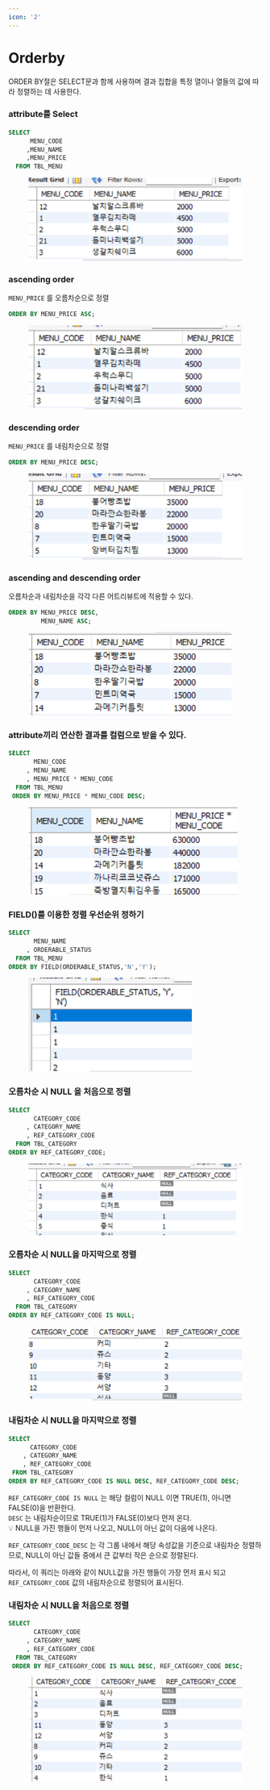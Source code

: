 ```yaml
---
icon: '2'
---
```


# Orderby

ORDER BY절은 SELECT문과 함께 사용하며 결과 집합을 특정 열이나  열들의 값에 따라 정렬하는 데 사용한다.

### attribute를 Select

```sql
SELECT
      MENU_CODE
     ,MENU_NAME
     ,MENU_PRICE
  FROM TBL_MENU
```

<figure><img src="../../.gitbook/assets/image (53).png" alt=""><figcaption></figcaption></figure>

### ascending order

`MENU_PRICE` 를 오름차순으로 정렬

```sql
ORDER BY MENU_PRICE ASC;
```

<figure><img src="../../.gitbook/assets/image (1) (1) (1) (1).png" alt=""><figcaption></figcaption></figure>

### descending order

`MENU_PRICE` 를 내림차순으로 정렬

```sql
ORDER BY MENU_PRICE DESC;
```

<figure><img src="../../.gitbook/assets/image (2) (1) (1) (1).png" alt=""><figcaption></figcaption></figure>

### ascending and descending order

오름차순과 내림차순을 각각 다른 어트리뷰트에 적용할 수 있다.

```sql
ORDER BY MENU_PRICE DESC,
         MENU_NAME ASC;
```

<figure><img src="../../.gitbook/assets/image (3) (1).png" alt=""><figcaption></figcaption></figure>

### attribute끼리 연산한 결과를 컬럼으로 받을 수 있다.

```sql
SELECT
       MENU_CODE
     , MENU_NAME
     , MENU_PRICE * MENU_CODE
  FROM TBL_MENU
 ORDER BY MENU_PRICE * MENU_CODE DESC;
```

<figure><img src="../../.gitbook/assets/image (4) (1).png" alt=""><figcaption></figcaption></figure>

### FIELD()를 이용한 정렬 우선순위 정하기

```sql
SELECT
       MENU_NAME
     , ORDERABLE_STATUS
  FROM TBL_MENU
ORDER BY FIELD(ORDERABLE_STATUS,'N','Y');
```

<figure><img src="../../.gitbook/assets/image (5) (1).png" alt=""><figcaption></figcaption></figure>

### 오름차순 시 NULL 을 처음으로 정렬

```sql
SELECT
       CATEGORY_CODE
     , CATEGORY_NAME
     , REF_CATEGORY_CODE
  FROM TBL_CATEGORY
ORDER BY REF_CATEGORY_CODE;
```

<figure><img src="../../.gitbook/assets/image (6) (1).png" alt=""><figcaption></figcaption></figure>

### 오름차순 시 NULL을 마지막으로 정렬

```sql
SELECT
       CATEGORY_CODE
     , CATEGORY_NAME
     , REF_CATEGORY_CODE
  FROM TBL_CATEGORY
ORDER BY REF_CATEGORY_CODE IS NULL;
```

<figure><img src="../../.gitbook/assets/image (8) (1).png" alt=""><figcaption></figcaption></figure>

### 내림차순 시 NULL을 마지막으로 정렬

```sql
SELECT
      CATEGORY_CODE
	, CATEGORY_NAME
    , REF_CATEGORY_CODE
 FROM TBL_CATEGORY
ORDER BY REF_CATEGORY_CODE IS NULL DESC, REF_CATEGORY_CODE DESC;
```

`REF_CATEGORY_CODE IS NULL` 는 해당 컬럼이 NULL 이면 TRUE(1), 아니면 FALSE(0)을 반환한다.\
`DESC` 는 내림차순이므로 TRUE(1)가 FALSE(0)보다 먼저 온다.\
💡 NULL을 가진 행들이 먼저 나오고, NULL이 아닌 값이 다음에 나온다.

`REF_CATEGORY_CODE_DESC` 는 각 그룹 내에서 해당 속성값을 기준으로 내림차순 정렬하므로, NULL이 아닌 값들 중에서 큰 값부터 작은 순으로 정렬된다.

따라서, 이 쿼리는 아래와 같이 NULL값을 가진 행들이 가장 먼저 표시 되고 `REF_CATEGORY_CODE` 값의 내림차순으로 정렬되어 표시된다.



### 내림차순 시 NULL을 처음으로 정렬

```sql
SELECT
       CATEGORY_CODE
     , CATEGORY_NAME
     , REF_CATEGORY_CODE
  FROM TBL_CATEGORY
 ORDER BY REF_CATEGORY_CODE IS NULL DESC, REF_CATEGORY_CODE DESC;
```

<figure><img src="../../.gitbook/assets/image (2) (1).png" alt=""><figcaption></figcaption></figure>
